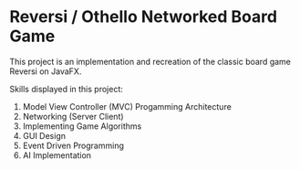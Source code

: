 # Reversi / Othello Networked Board Game

This project is an implementation and recreation of the classic board game Reversi on JavaFX.

Skills displayed in this project:
1. Model View Controller (MVC) Progamming Architecture
2. Networking (Server Client)
3. Implementing Game Algorithms
4. GUI Design 
5. Event Driven Programming
6. AI Implementation
